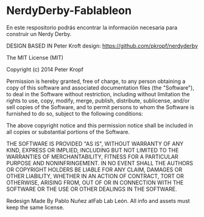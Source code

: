 # NerdyDerby-Fablableon
En este respositorio podrás encontrar la información necesaria para construir un Nerdy Derby.

DESIGN BASED IN Peter Kroft design: https://github.com/pkropf/nerdyderby

The MIT License (MIT)

Copyright (c) 2014 Peter Kropf

Permission is hereby granted, free of charge, to any person obtaining a copy
of this software and associated documentation files (the "Software"), to deal
in the Software without restriction, including without limitation the rights
to use, copy, modify, merge, publish, distribute, sublicense, and/or sell
copies of the Software, and to permit persons to whom the Software is
furnished to do so, subject to the following conditions:

The above copyright notice and this permission notice shall be included in all
copies or substantial portions of the Software.

THE SOFTWARE IS PROVIDED "AS IS", WITHOUT WARRANTY OF ANY KIND, EXPRESS OR
IMPLIED, INCLUDING BUT NOT LIMITED TO THE WARRANTIES OF MERCHANTABILITY,
FITNESS FOR A PARTICULAR PURPOSE AND NONINFRINGEMENT. IN NO EVENT SHALL THE
AUTHORS OR COPYRIGHT HOLDERS BE LIABLE FOR ANY CLAIM, DAMAGES OR OTHER
LIABILITY, WHETHER IN AN ACTION OF CONTRACT, TORT OR OTHERWISE, ARISING FROM,
OUT OF OR IN CONNECTION WITH THE SOFTWARE OR THE USE OR OTHER DEALINGS IN THE
SOFTWARE.


Redesign Made By Pablo Nuñez atFab Lab León.
All info and assets must keep the same license.
